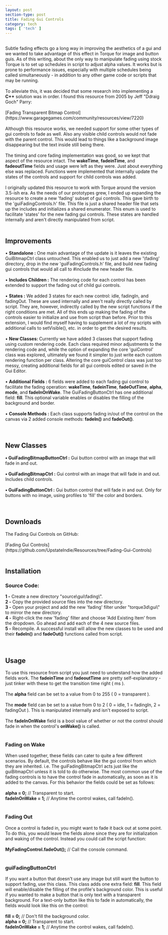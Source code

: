 ```yaml
---
layout: post
section-type: post
title: Fading Gui Controls 
category: tech
tags: [ 'tech' ]
---
```



<br>
Subtle fading effects go a long way in improving the aesthetics of a gui and we wanted to take advantage of this effect in Torque for image and button guis. As of this writing, about the only way to manipulate fading using stock Torque is to set up schedules in script to adjust alpha values. It works but is prone to performance issues, especially with multiple schedules being called simultaneously - in addition to any other game code or scripts that may be running. 
<br>
<br>
To alleviate this, it was decided that some research into implementing a <b>C++</b> solution was in order. I found this resource from 2005 by Jeff "Ddraig Goch" Parry:<br> 
<br>
[Fading Transparent Bitmap Control](https://www.garagegames.com/community/resources/view/7220)<br>
<br>
Although this resource works, we needed support for some other types of gui controls to fade as well. Also any visible child controls would not fade with the parent control. This would lead to things like a background image disappearing but the text inside still being there.<br>
<br>
The timing and core fading implementation was good, so we kept that aspect of the resource intact. The <b>wakeTime</b>, <b>fadeinTime</b>, and <b>fadeoutTime</b> fields and usage were left as they were. Just about everything else was replaced. Functions were implemented that internally update the states of the controls and support for child controls was added. 
<br>
<br>
I originally updated this resource to work with Torque around the version 3.5-ish era. As the needs of our prototypes grew, I ended up expanding the resource to create a new 'fading' subset of gui controls. This gave birth to the <filepath>'guiFadingControls.h'</filepath> file. This file is just a shared header file that sets up the includes and initializes a shared enumerator. This enum is used to facilitate 'states' for the new fading gui controls. These states are handled internally and aren't directly manipulated from script.
<br>
<br>
<h2>Improvements</h2>
• <b>Standalone :</b> One main advantage of the update is it leaves the existing GuiBitmapCtrl class untouched. This enabled us to just add a new <filepath>'\fading'</filepath> directory, drop in the new <filepath>'guiFadingControls.h'</filepath> file, and build new fading gui controls that would all call to #include the new header file.<br>
<br>
• <b>Includes Children :</b> The rendering code for each control has been extended to support the fading out of child gui controls.<br>
<br>
• <b>States :</b> We added 3 states for each new control: <filepath>idle</filepath>, <filepath>fadingIn</filepath>, and <filepath>fadingOut</filepath>. These are used internally and aren't really directly called by script. They are, however, indirectly called by the new script functions if the right conditions are met. All of this ends up making the fading of the controls easier to initialize and use from script than before. Prior to this extension, I would find myself having to supplement a lot of my scripts with additional calls to setVisible(), etc. in order to get the desired results.<br>
<br>
• <b>New Classes: </b> Currently we have added 3 classes that support fading using custom rendering code. Each class required minor adjustments to the rendering code and, while the option of expanding the core 'guiControl' class was explored, ultimately we found it simpler to just write each custom rendering function per class. Altering the core guiControl class was just too messy, creating additional fields for all gui controls edited or saved in the Gui Editor.<br> 
<br>
• <b>Additional Fields :</b> 6 fields were added to each fading gui control to facilitate the fading operation: <b>wakeTime</b>, <b>fadeinTime</b>, <b>fadeOutTime</b>, <b>alpha</b>, <b>mode</b>, and <b>fadeInOnWake</b>. The GuiFadingButtonCtrl has one additional field: <b>fill</b>. This optional variable enables or disables the filling of the background and border.<br>
<br>
• <b>Console Methods :</b> Each class supports fading in/out of the control on the canvas via 2 added console methods: <b>fadeIn()</b> and <b>fadeOut()</b>.<br>
<br>
<br>
<h2>New Classes</h2>
<b>• GuiFadingBitmapButtonCtrl :</b> Gui button control with an image that will fade in and out.<br>
<br>
<b>• GuiFadingBitmapCtrl :</b> Gui control with an image that will fade in and out. Includes child controls.<br>
<br>
<b>• GuiFadingButtonCtrl :</b> Gui button control that will fade in and out. Only for buttons with no image, using profiles to 'fill' the color and borders.<br>
<br>
<br>
<h2>Downloads</h2>
The Fading Gui Controls on GitHub:<br>
<br>
[Fading Gui Controls](https://github.com/UpstateIndie/Resources/tree/Fading-Gui-Controls)
<br>
<br>
<h2>Installation</h2>
<h3>Source Code:</h3>
<b>1 -</b> Create a new directory <filepath>"source\gui\fading\"</filepath>.<br>
<b>2 -</b> Copy the provided source files into the new directory.<br>
<b>3 -</b> Open your project and add the new <filepath>'fading'</filepath> filter under <filepath>"torque3d\gui\"</filepath> to mirror the new directory.<br>
<b>4 -</b> Right-click the new <filepath>'fading'</filepath> filter and choose 'Add Existing Item' from the dropdown. Go ahead and add each of the 4 new source files.<br>
<b>5 -</b> Recompile. A successful install will allow the new classes to be used and their <b>fadeIn()</b> and <b>fadeOut()</b> functions called from script.<br>
<br>
<br>
<h2>Usage</h2>
To use this resource from script you just need to understand how the added fields work. The <b>fadeinTime</b> and <b>fadeoutTime</b> are pretty self-explanatory - just tinker with these to get the transition time right ( ms ).<br>
<br>
The <b>alpha</b> field can be set to a value from 0 to 255 ( 0 = transparent ).<br>
<br>
The <b>mode</b> field can be set to a value from 0 to 2 ( 0 = idle, 1 = fadingIn, 2 = fadingOut ). This is manipulated internally and isn't exposed to script.<br>
<br>
The <b>fadeInOnWake</b> field is a bool value of whether or not the control should fade in when the control's <b>onWake()</b> is called.<br>
<br>
<h3>Fading on Wake</h3>
When used together, these fields can cater to quite a few different scenarios. By default, the controls behave like the gui control from which they are inherited. i.e. The guiFadingBitmapCtrl acts just like the guiBitmapCtrl unless it is told to do otherwise. The most common use of the fading controls is to have the control fade in automatically, as soon as it is added to the canvas. For this behavior the fields could be set as follows:<br>
<br>
<b>alpha = 0;</b> <filepath>// Transparent to start.</filepath><br>
<b>fadeInOnWake = 1;</b> <filepath>// Anytime the control wakes, call fadeIn().</filepath><br>
<br>
<h3>Fading Out</h3>
Once a control is faded in, you might want to fade it back out at some point. To do this, you would leave the fields alone since they are for initialization and waking of the control. Instead you could call the script function:<br>
<br>
<b>MyFadingControl.fadeOut();</b> <filepath>// Call the console command.</filepath><br>
<br>
<h3>guiFadingButtonCtrl</h3>
If you want a button that doesn't use any image but still want the button to support fading, use this class. This class adds one extra field: <b>fill</b>. This field will enable/disable the filling of the profile's background color. This is useful if you wanted to make a button that is only text with a transparent background. For a text-only button like this to fade in automatically, the fields would look like this on the control:<br>
<br>
<b>fill = 0;</b> <filepath>// Don't fill the background color.</filepath><br>
<b>alpha = 0;</b> <filepath>// Transparent to start.</filepath><br>
<b>fadeInOnWake = 1;</b> <filepath>// Anytime the control wakes, call fadeIn().</filepath><br> 
<br>
<br>

